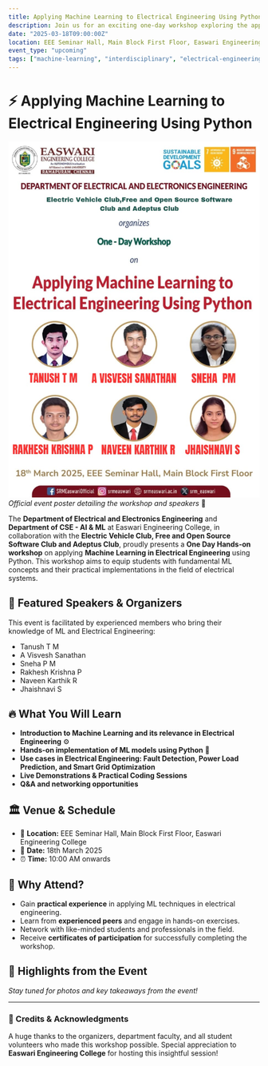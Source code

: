 ```yaml
---
title: Applying Machine Learning to Electrical Engineering Using Python
description: Join us for an exciting one-day workshop exploring the application of Machine Learning in Electrical Engineering using Python. 
date: "2025-03-18T09:00:00Z"
location: EEE Seminar Hall, Main Block First Floor, Easwari Engineering College
event_type: "upcoming"
tags: ["machine-learning", "interdisciplinary", "electrical-engineering", "workshop"]
---
```


# ⚡ Applying Machine Learning to Electrical Engineering Using Python

![Poster](https://raw.githubusercontent.com/tanush-em/adeptus-assets/master/uploads/EVENT003/poster.png)
*Official event poster detailing the workshop and speakers* 🎯

The **Department of Electrical and Electronics Engineering** and **Department of CSE - AI & ML** at Easwari Engineering College, in collaboration with the **Electric Vehicle Club, Free and Open Source Software Club and Adeptus Club**, proudly presents a **One Day Hands-on workshop** on applying **Machine Learning in Electrical Engineering** using Python. 
This workshop aims to equip students with fundamental ML concepts and their practical implementations in the field of electrical systems.

## 👥 Featured Speakers & Organizers

This event is facilitated by experienced members who bring their knowledge of ML and Electrical Engineering:
- Tanush T M
- A Visvesh Sanathan
- Sneha P M
- Rakhesh Krishna P
- Naveen Karthik R
- Jhaishnavi S

## 🔥 What You Will Learn

- **Introduction to Machine Learning and its relevance in Electrical Engineering** ⚙️
- **Hands-on implementation of ML models using Python** 🐍
- **Use cases in Electrical Engineering: Fault Detection, Power Load Prediction, and Smart Grid Optimization**
- **Live Demonstrations & Practical Coding Sessions**
- **Q&A and networking opportunities**

## 🏛️ Venue & Schedule

- 📍 **Location:** EEE Seminar Hall, Main Block First Floor, Easwari Engineering College
- 📅 **Date:** 18th March 2025
- ⏰ **Time:** 10:00 AM onwards

## 🚀 Why Attend?

- Gain **practical experience** in applying ML techniques in electrical engineering.
- Learn from **experienced peers** and engage in hands-on exercises.
- Network with like-minded students and professionals in the field.
- Receive **certificates of participation** for successfully completing the workshop.

## 📸 Highlights from the Event 

_Stay tuned for photos and key takeaways from the event!_

---

### 🙏 Credits & Acknowledgments

A huge thanks to the organizers, department faculty, and all student volunteers who made this workshop possible. Special appreciation to **Easwari Engineering College** for hosting this insightful session!

